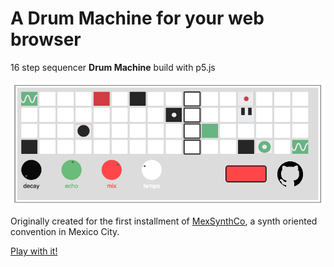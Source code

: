 # A Drum Machine for your web browser
16 step sequencer **Drum Machine** build with p5.js

![alt text](https://github.com/mrtnRivera/web_Browser_Drum_Machine/blob/gh-pages/assets/drum_machine.png "Screen capture")

Originally created for the first installment of [MexSynthCo](https://mexsynthco.com/), a synth oriented convention in Mexico City.

[Play with it!](https://mrtnrivera.github.io/web_Browser_Drum_Machine/)
